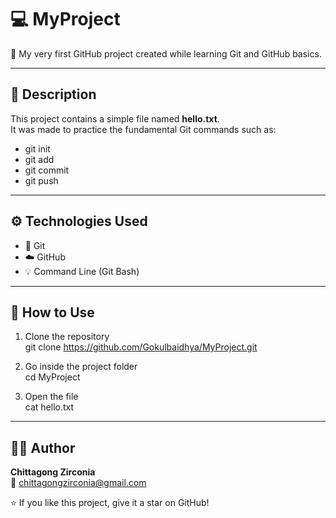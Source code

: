# 💻 MyProject

🚀 My very first GitHub project created while learning Git and GitHub basics.

---

## 📘 Description

This project contains a simple file named **hello.txt**.  
It was made to practice the fundamental Git commands such as:

- git init  
- git add  
- git commit  
- git push

---

## ⚙️ Technologies Used

- 🧠 Git  
- ☁️ GitHub  
- 💡 Command Line (Git Bash)

---

## 🚀 How to Use

1. Clone the repository  
   git clone https://github.com/Gokulbaidhya/MyProject.git  

2. Go inside the project folder  
   cd MyProject  

3. Open the file  
   cat hello.txt  

---

## 👩‍💻 Author

**Chittagong Zirconia**  
📧 chittagongzirconia@gmail.com  

⭐ If you like this project, give it a star on GitHub!

